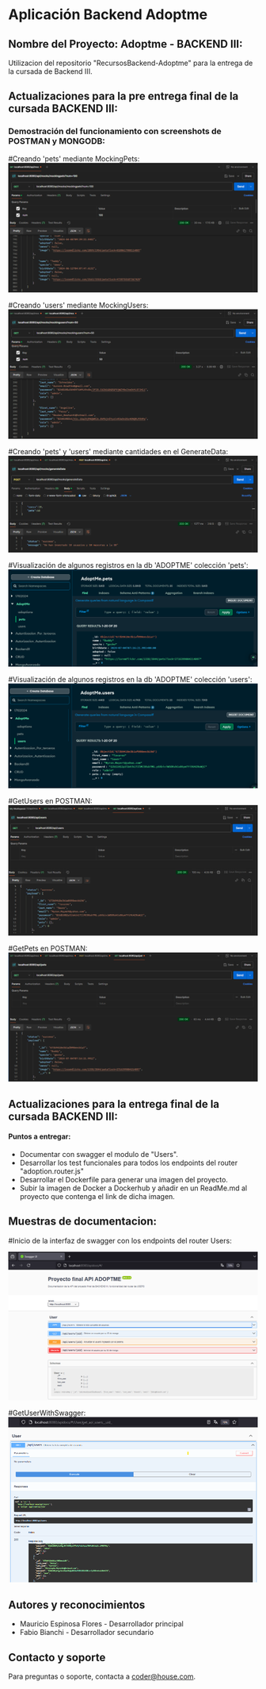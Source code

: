 # Aplicación Backend **Adoptme**

## Nombre del Proyecto: Adoptme - BACKEND III:

Utilizacion del repositorio "RecursosBackend-Adoptme" para la entrega de la cursada de Backend III.

## Actualizaciones para la pre entrega final de la cursada BACKEND III:

### Demostración del funcionamiento con screenshots de POSTMAN y MONGODB:

#Creando 'pets' mediante MockingPets:
![MockingPets](./src/public/img/mockingpets.png)

#Creando 'users' mediante MockingUsers:
![MockingUsers](./src/public/img/mockingusers.png)

#Creando 'pets' y 'users' mediante cantidades en el GenerateData:
![GenerateData](./src/public/img/generateData.png)

#Visualización de algunos registros en la db 'ADOPTME' colección 'pets':
![PetsDB](./src/public/img/petsDB.png)

#Visualización de algunos registros en la db 'ADOPTME' colección 'users':
![UsersDB](./src/public/img/usersDB.png)

#GetUsers en POSTMAN:
![GetUsers](./src/public/img/getUsers.png)

#GetPets en POSTMAN:
![GetPets](./src/public/img/getPets.png)

## Actualizaciones para la entrega final de la cursada BACKEND III:

#### Puntos a entregar:
- Documentar con swagger el modulo de "Users".
- Desarrollar los test funcionales para todos los endpoints del router "adoption.router.js"
- Desarrollar el Dockerfile para generar una imagen del proyecto.
- Subir la imagen de Docker a Dockerhub y añadir en un ReadMe.md al proyecto que contenga el link de dicha imagen.

## Muestras de documentacion:

#Inicio de la interfaz de swagger con los endpoints del router Users:

![apidocs](./src/public/img/apidocs.png)

#GetUserWithSwagger:
![GetUserWithSwagger](./src/public/img/getSwagger.png)

## Autores y reconocimientos
* Mauricio Espinosa Flores - Desarrollador principal
* Fabio Bianchi - Desarrollador secundario

## Contacto y soporte
Para preguntas o soporte, contacta a coder@house.com.

